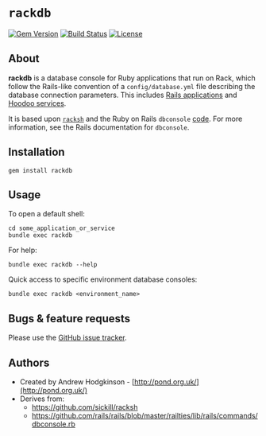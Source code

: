 # `rackdb`

[![Gem Version](https://badge.fury.io/rb/rackdb.svg)](https://rubygems.org/gems/rackdb) [![Build Status](https://travis-ci.org/pond/rackdb.svg?branch=master)](https://travis-ci.org/pond/rackdb) [![License](https://img.shields.io/badge/license-MIT-blue.svg)](https://opensource.org/licenses/MIT)

## About

**rackdb** is a database console for Ruby applications that run on Rack, which follow the Rails-like convention of a `config/database.yml` file describing the database connection parameters. This includes [Rails applications](http://rubyonrails.org) and [Hoodoo services](http://hoodoo.cloud/).

It is based upon [`racksh`](https://github.com/sickill/racksh) and the Ruby on Rails `dbconsole` [code](https://github.com/rails/rails/blob/master/railties/lib/rails/commands/dbconsole.rb). For more information, see the Rails documentation for `dbconsole`.

## Installation

    gem install rackdb

## Usage

To open a default shell:

    cd some_application_or_service
    bundle exec rackdb

For help:

    bundle exec rackdb --help

Quick access to specific environment database consoles:

    bundle exec rackdb <environment_name>

## Bugs & feature requests

Please use the [GitHub issue tracker](https://github.com/pond/rackdb/issues).

## Authors

 * Created by Andrew Hodgkinson - [http://pond.org.uk/](http://pond.org.uk/)
 * Derives from:
   * https://github.com/sickill/racksh
   * https://github.com/rails/rails/blob/master/railties/lib/rails/commands/dbconsole.rb
